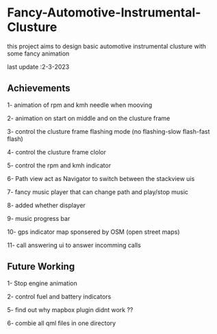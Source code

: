 # Fancy-Automotive-Instrumental-Clusture

this project aims to design basic automotive instrumental clusture with some fancy animation

last update :2-3-2023


## Achievements
1- animation of rpm and kmh needle when mooving

2- animation on start on middle and on the clusture frame

3- control the clusture frame flashing mode (no flashing-slow flash-fast flash)

4- control the clusture frame clolor 

5- control the rpm and kmh indicator 

6- Path view act as Navigator to switch between the stackview uis

7- fancy music player that can change path and play/stop music

8- added  whether displayer   

9- music progress bar

10- gps indicator map sponsered by OSM (open street maps) 

11- call answering ui to answer incomming calls



## Future Working 

1- Stop engine animation 

2- control fuel and battery indicators

5- find out why mapbox plugin didnt work ??

6- combie all qml files in one directory








